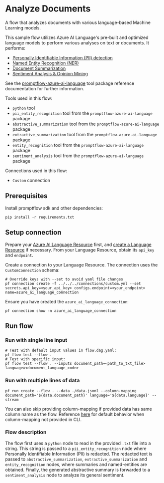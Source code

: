 # Analyze Documents

A flow that analyzes documents with various language-based Machine Learning models. 

This sample flow utilizes Azure AI Language's pre-built and optimized language models to perform various analyses on text or documents. It performs:
- [Personally Identifiable Information (PII) detection](https://learn.microsoft.com/en-us/azure/ai-services/language-service/personally-identifiable-information/overview)
- [Named Entity Recognition (NER)](https://learn.microsoft.com/en-us/azure/ai-services/language-service/named-entity-recognition/overview)
- [Document Summarization](https://learn.microsoft.com/en-us/azure/ai-services/language-service/summarization/overview?tabs=document-summarization)
- [Sentiment Analysis & Opinion Mining](https://learn.microsoft.com/en-us/azure/ai-services/language-service/sentiment-opinion-mining/overview?tabs=prebuilt)

See the [promptflow-azure-ai-language](https://github.com/microsoft/promptflow/blob/main/docs/reference/tools-reference/azure_ai_language_tool.md) tool package reference documentation for further information. 

Tools used in this flow:
- `python` tool
- `pii_entity_recognition` tool from the `promptflow-azure-ai-language` package
- `abstractive_summarization` tool from the `promptflow-azure-ai-language` package
- `extractive_summarization` tool from the `promptflow-azure-ai-language` package
- `entity_recognition` tool from the `promptflow-azure-ai-language` package
- `sentiment_analysis` tool from the `promptflow-azure-ai-language` package

Connections used in this flow:
- `Custom` connection

## Prerequisites
Install promptflow sdk and other dependencies:
```
pip install -r requirements.txt
```

## Setup connection
Prepare your [Azure AI Language Resource](https://azure.microsoft.com/en-us/products/ai-services/ai-language) first, and [create a Language Resource](https://portal.azure.com/#create/Microsoft.CognitiveServicesTextAnalytics) if necessary. From your Language Resource, obtain its `api_key` and `endpoint`.

Create a connection to your Language Resource. The connection uses the `CustomConnection` schema:
```
# Override keys with --set to avoid yaml file changes
pf connection create -f ../../../connections/custom.yml --set secrets.api_key=<your_api_key> configs.endpoint=<your_endpoint> name=azure_ai_language_connection
```
Ensure you have created the `azure_ai_language_connection`:
```
pf connection show -n azure_ai_language_connection
```

## Run flow

### Run with single line input
```
# Test with default input values in flow.dag.yaml:
pf flow test --flow .
# Test with specific input:
pf flow test --flow . --inputs document_path=<path_to_txt_file> language=<document_language_code>
```

### Run with multiple lines of data
```
pf run create --flow . --data ./data.jsonl --column-mapping document_path='${data.document_path}' language='${data.language}' --stream
```
You can also skip providing column-mapping if provided data has same column name as the flow. Reference [here](https://microsoft.github.io/promptflow/how-to-guides/run-and-evaluate-a-flow/use-column-mapping.html) for default behavior when column-mapping not provided in CLI.

### Flow description
The flow first uses a `python` node to read in the provided `.txt` file into a string. This string is passed to a `pii_entity_recognition` node where Personally Identifiable Information (PII) is redacted. The redacted text is passed to `abstractive_summarization`, `extractive_summarization` and `entity_recognition` nodes, where summaries and named-entities are obtained. Finally, the generated abstractive summary is forwarded to a `sentiment_analysis` node to analyze its general sentiment.
